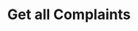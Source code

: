 ---
title: Get all Complaints
excerpt: >-
  Returns all complaints in the database. Filters can be applied to narrow down
  the results.
api:
  file: complaints.json
  operationId: getComplaints
deprecated: false
hidden: false
metadata:
  title: ''
  description: ''
  robots: index
next:
  description: ''
---